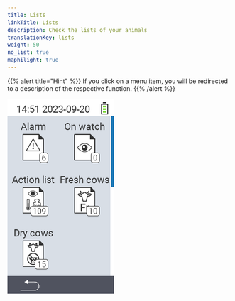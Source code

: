 ```yaml
---
title: Lists
linkTitle: Lists
description: Check the lists of your animals
translationKey: lists
weight: 50
no_list: true
maphilight: true
---
```

{{% alert title="Hint" %}}
If you click on a menu item, you will be redirected to a description of the respective function.
{{% /alert %}}

<img src="images/lists.png/" alt="VitalControl New on farm" title="New on farm" usemap="#workmap" class="maphilight">

<map name="workmap">
  <area shape="rect" coords="0,40,116,160" alt="Alarm list" title="Check out your alarm list&#10;Mouse klick: open documentation" href="/en/docs/lists/alarm/">
  <area shape="rect" coords="0,160,116,280" alt="Action list" title="Check out your on action list.&#10;Mouse klick: open documentation" href="/en/docs/lists/actions/">
  <area shape="rect" coords="0,280,116,400" alt="Dry cows list" title="Check out your dry cows list&#10;Mouse klick: open documentation" href="/en/docs/lists/dry-cows/">

  <area shape="rect" coords="116,40,232,160" alt="On watch list" title="Check out your on watch list&#10;Mouse klick: open documentation" href="/en/docs/lists/on-watch/">
  <area shape="rect" coords="116,160,232,280" alt="Fresh cows" title="Check out your fresh cows list&#10;Mouse klick: open documentation" href="/en/docs/lists/fresh-cows/">
</map>
